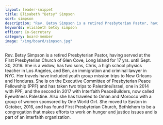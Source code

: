 ```yaml
---
layout: leader-snippet
title: Elisabeth "Betsy" Simpson
sort: simpson
description: "Rev. Betsy Simpson is a retired Presbyterian Pastor, having served at the First Presbyterian Church of Glen Cove, Long Island for 17 yrs. until Sept. 30, 2016."
keywords: elisabeth betsy simpson
officer: Co-Secretary
category: board-member
image: "/img/board/simpson.jpg"
---
```


Rev. Betsy Simpson is a retired Presbyterian Pastor, having served at the First Presbyterian Church of Glen Cove, Long Island for 17 yrs. until Sept. 30, 2016. She is a widow, has two sons, Chris, a high school physics teacher in Los Angeles, and Ben, an immigration and criminal lawyer in NYC. Her travels have included youth group mission trips to New Orleans and Honduras. She is on the Executive Committee of Presbyterian Peace Fellowship (PPF) and has taken two trips to Palestine/Israel, one in 2014 with PPF, and the second in 2017 with Interfaith PeaceBuilders, now called Eyewitness Palestine. Also she has traveled to Oman and Morocco with a group of women sponsored by One World Girl. She moved to Easton in October, 2016, and has found First Presbyterian Church, Bethlehem to be a congregation that makes efforts to work on hunger and justice issues and is part of an interfaith organization.
